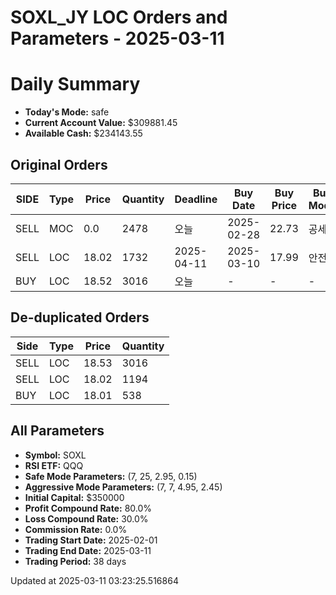 # SOXL_JY LOC Orders and Parameters - 2025-03-11

# Daily Summary

- **Today's Mode:** safe
- **Current Account Value:** $309881.45
- **Available Cash:** $234143.55

## Original Orders

| SIDE | Type | Price | Quantity | Deadline | Buy Date | Buy Price | Buy Mode |
|------|------|-------|----------|----------|----------|-----------|----------|
| SELL | MOC | 0.0 | 2478 | 오늘 | 2025-02-28 | 22.73 | 공세 |
| SELL | LOC | 18.02 | 1732 | 2025-04-11 | 2025-03-10 | 17.99 | 안전 |
| BUY | LOC | 18.52 | 3016 | 오늘 | - | - | - |

## De-duplicated Orders

| Side | Type | Price | Quantity |
|------|------|-------|----------|
| SELL | LOC | 18.53 | 3016 |
| SELL | LOC | 18.02 | 1194 |
| BUY | LOC | 18.01 | 538 |

## All Parameters

- **Symbol:** SOXL
- **RSI ETF:** QQQ
- **Safe Mode Parameters:** (7, 25, 2.95, 0.15)
- **Aggressive Mode Parameters:** (7, 7, 4.95, 2.45)
- **Initial Capital:** $350000
- **Profit Compound Rate:** 80.0%
- **Loss Compound Rate:** 30.0%
- **Commission Rate:** 0.0%
- **Trading Start Date:** 2025-02-01
- **Trading End Date:** 2025-03-11
- **Trading Period:** 38 days

Updated at 2025-03-11 03:23:25.516864

